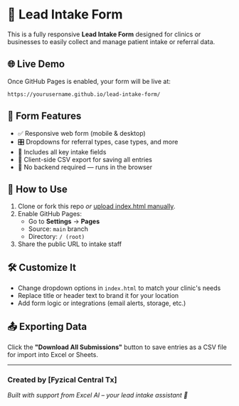 
# 📝 Lead Intake Form

This is a fully responsive **Lead Intake Form** designed for clinics or businesses to easily collect and manage patient intake or referral data.

## 🌐 Live Demo
Once GitHub Pages is enabled, your form will be live at:
```
https://yourusername.github.io/lead-intake-form/
```

## 📄 Form Features
- ✅ Responsive web form (mobile & desktop)
- 🎛️ Dropdowns for referral types, case types, and more
- 🧾 Includes all key intake fields
- 💾 Client-side CSV export for saving all entries
- 🔐 No backend required — runs in the browser

## 🧠 How to Use
1. Clone or fork this repo _or_ [upload index.html manually](https://github.com/yourusername/lead-intake-form).
2. Enable GitHub Pages:
   - Go to **Settings** → **Pages**
   - Source: `main` branch
   - Directory: `/ (root)`
3. Share the public URL to intake staff

## 🛠️ Customize It
- Change dropdown options in `index.html` to match your clinic's needs
- Replace title or header text to brand it for your location
- Add form logic or integrations (email alerts, storage, etc.)

## 📤 Exporting Data
Click the **"Download All Submissions"** button to save entries as a CSV file for import into Excel or Sheets.

---

### Created by [Fyzical Central Tx]  
*Built with support from Excel AI – your lead intake assistant 🤖*

